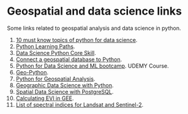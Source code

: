 # Geospatial and data science links
Some links related to geospatial analysis and data science in python.  

1. [10 must know topics of python for data science](https://towardsdatascience.com/10-must-know-topics-of-python-for-data-science-9ce36a5b9681).  
2. [Python Learning Paths](https://realpython.com/learning-paths/).  
3. [Data Science Python Core Skill](https://realpython.com/learning-paths/data-science-python-core-skills/).
4. [Connect a geospatial database to Python](https://medium.com/spatial-data-science/how-to-connect-and-use-a-geospatial-database-in-python-d2e3336ef4a4).
5. [Python for Data Science and ML bootcamp](https://www.udemy.com/course/python-for-data-science-and-machine-learning-bootcamp/). UDEMY Course.
6. [Geo-Python](https://geo-python-site.readthedocs.io/en/latest/course-info/course-info.html). 
7. [Python for Geospatial Analysis](https://www.tomasbeuzen.com/python-for-geospatial-analysis/chapters/chapter2_spatial-viz-and-modelling.html).
8. [Geographic Data Science with Python](https://geographicdata.science/book/intro.html).
9. [Spatial Data Science with PostgreSQL](https://towardsdatascience.com/spatial-data-science-with-postgresql-postgis-2f941c8c367a).
10. [Calculating EVI in GEE](https://kaflekrishna.com.np/blog-detail/enhanced-vegetation-index-evi-sentinel-2-image-google-earth-engine/). 
11. [List of spectral indices for Landsat and Sentinel-2](https://giscrack.com/list-of-spectral-indices-for-sentinel-and-landsat/).
 

